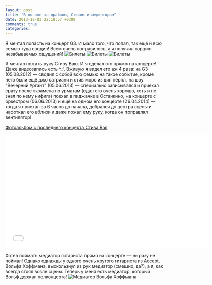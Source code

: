 ```yaml
---
layout: post
title: "В погоне за драйвом, Стивом и медиатором"
date: 2013-12-03 22:18:57 +0300
comments: true
categories:
---
```


Я мечтал попасть на концерт G3. И мало того, что попал, так ещё и всю семью туда сводил! Всем очень понравилось, а я получил порцию незабываемых ощущений!
![Билеты](https://pp.userapi.com/c419923/v419923643/ae49/RvAjJCpEork.jpg)
![Билеты](https://pp.userapi.com/c309731/v309731643/a590/F6F_dytcmgY.jpg)
![Билеты](http://photostok.net/di/UFM0/_на_концерты_2.jpg)

Я мечтал пожать руку Стиву Ваю. И я сделал это прямо на концерте! Даже видеозапись есть ^_^.
Вживую я видел его аж 4 раза: на G3 (05.08.2012) — сводил с собой всю семью на такое событие, кроме него были ещё джо сатриани и стив морс из дип пёрпл, на шоу "Вечерний Ургант" (05.06.2013) — специально записывался и приехал сразу после экзамена по урматам (сдал его очень хорошо, хоть и не знал по нему нифига) поехал в пиджачке в Останкино, на концерте с оркестром (06.06.2013) и ещё на одном его концерте (26.04.2014) — тогда я приехал за 6 часов до начала, добрался до центра сцены и нафоткал его вблизи и даже пожал ему руку, когда он поправлял вентилятор!

[Фотоальбом с последнего концерта Стива Вая](https://vk.com/album11722643_193858749)

<iframe src="//vk.com/video_ext.php?oid=11722643&id=168487554&hash=daf4c3ff44da96a9&hd=1" width="640" height="360" frameborder="0" allowfullscreen></iframe>

Хотел поймать медиатор гитариста прямо на концерте — ни разу не поймал! Однако однажды у одного очень крутого гитариста из Accept, Вольфа Хоффмана, выскользнул из рук медиатор (смешно, да?), а я, как всегда стоял возле сцены.
Теперь у меня есть медиатор, который Вольф держал полконцерта!
![Медиатор Вольфа Хоффмана](https://pp.userapi.com/c417430/v417430643/abf4/tSsXAmzuzx4.jpg)
